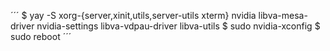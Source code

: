 ´´´
$ yay -S xorg-{server,xinit,utils,server-utils xterm} nvidia libva-mesa-driver nvidia-settings libva-vdpau-driver libva-utils
$ sudo nvidia-xconfig
$ sudo reboot
´´´
